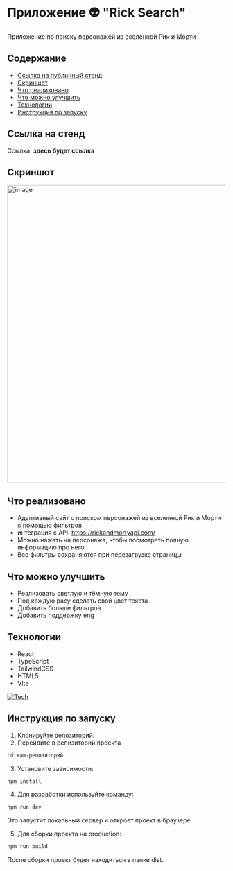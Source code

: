 # Приложение 👽 "Rick Search"
Приложение по поиску персонажей из вселенной Рик и Морти 

## Содержание
* [Ссылка на публичный стенд](#ссылка-на-стенд)
* [Скриншот](#скриншот)
* [Что реализовано](#что-реализовано)
* [Что можно улучшить](#что-можно-улучшить)
* [Технологии](#технологии)
* [Инструкция по запуску](#инструкция-по-запуску)

## Ссылка на стенд
Ссылка: **здесь будет ссылка**

## Скриншот
<img width="951" height="687" alt="image" src="https://github.com/user-attachments/assets/d2856afd-265c-497c-9e87-f9db3fff5d31" />

## Что реализовано
* Адаптивный сайт с поиском персонажей из вселенной Рик и Морти с помощью фильтров
* интеграция с API: https://rickandmortyapi.com/
* Можно нажать на персонажа, чтобы посмотреть полную информацию про него
* Все фильтры сохраняются при перезагрузке страницы

## Что можно улучшить
* Реализовать светлую и тёмную тему
* Под каждую расу сделать свой цвет текста
* Добавить больше фильтров
* Добавить поддержку eng

## Технологии
* React
* TypeScript
* TailwindCSS
* HTML5
* Vite

[![Tech](https://skillicons.dev/icons?i=react,typescript,tailwind,html,vite&theme=dark)](https://skillicons.dev)

## Инструкция по запуску
1)  Клонируйте репозиторий.
2)  Перейдите в репизиторий проекта
 ```bash
cd ваш-репозиторий
  ```
3) Установите зависимости:
 ```bash
npm install
  ```
4) Для разработки используйте команду:
 ```bash
npm run dev
  ```
Это запустит локальный сервер и откроет проект в браузере.

5) Для сборки проекта на production:
 ```bash
npm run build
  ```
После сборки проект будет находиться в папке dist.
